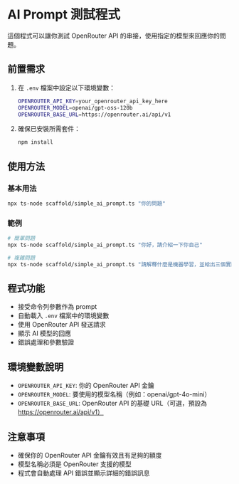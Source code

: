 # AI Prompt 測試程式

這個程式可以讓你測試 OpenRouter API 的串接，使用指定的模型來回應你的問題。

## 前置需求

1. 在 `.env` 檔案中設定以下環境變數：
   ```bash
   OPENROUTER_API_KEY=your_openrouter_api_key_here
   OPENROUTER_MODEL=openai/gpt-oss-120b
   OPENROUTER_BASE_URL=https://openrouter.ai/api/v1
   ```

2. 確保已安裝所需套件：
   ```bash
   npm install
   ```

## 使用方法

### 基本用法
```bash
npx ts-node scaffold/simple_ai_prompt.ts "你的問題"
```

### 範例
```bash
# 簡單問題
npx ts-node scaffold/simple_ai_prompt.ts "你好，請介紹一下你自己"

# 複雜問題
npx ts-node scaffold/simple_ai_prompt.ts "請解釋什麼是機器學習，並給出三個實際應用例子"
```

## 程式功能

- 接受命令列參數作為 prompt
- 自動載入 `.env` 檔案中的環境變數
- 使用 OpenRouter API 發送請求
- 顯示 AI 模型的回應
- 錯誤處理和參數驗證

## 環境變數說明

- `OPENROUTER_API_KEY`: 你的 OpenRouter API 金鑰
- `OPENROUTER_MODEL`: 要使用的模型名稱（例如：openai/gpt-4o-mini）
- `OPENROUTER_BASE_URL`: OpenRouter API 的基礎 URL（可選，預設為 https://openrouter.ai/api/v1）

## 注意事項

- 確保你的 OpenRouter API 金鑰有效且有足夠的額度
- 模型名稱必須是 OpenRouter 支援的模型
- 程式會自動處理 API 錯誤並顯示詳細的錯誤訊息

